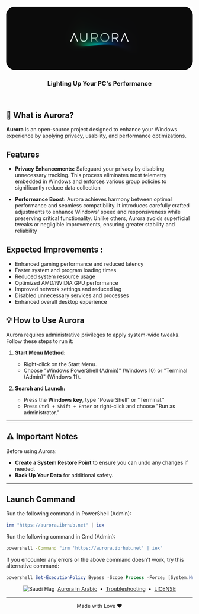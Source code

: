 <p align="center">
<a href="https://ibrpride.com/" target="_blank"><img src="./Docs/Assets/AuroraBenner.png" alt="Aurora" width="800"></a>
<h3 align="center">Lighting Up Your PC's Performance</h3>
<br>

</p>

## 🤔 What is Aurora?

**Aurora** is an open-source project designed to enhance your Windows experience by applying privacy, usability, and performance optimizations.

## Features

- **Privacy Enhancements:** Safeguard your privacy by disabling unnecessary tracking. This process eliminates most telemetry embedded in Windows and enforces various group policies to significantly reduce data collection

- **Performance Boost:** Aurora achieves harmony between optimal performance and seamless compatibility. It introduces carefully crafted adjustments to enhance Windows' speed and responsiveness while preserving critical functionality. Unlike others, Aurora avoids superficial tweaks or negligible improvements, ensuring greater stability and reliability

## Expected Improvements :

- Enhanced gaming performance and reduced latency
- Faster system and program loading times
- Reduced system resource usage
- Optimized AMD/NVIDIA GPU performance
- Improved network settings and reduced lag
- Disabled unnecessary services and processes
- Enhanced overall desktop experience

## 💡 How to Use Aurora

Aurora requires administrative privileges to apply system-wide tweaks. Follow these steps to run it:

1. **Start Menu Method:**
   - Right-click on the Start Menu.
   - Choose "Windows PowerShell (Admin)" (Windows 10) or "Terminal (Admin)" (Windows 11).

2. **Search and Launch:**
   - Press the **Windows key**, type "PowerShell" or "Terminal."
   - Press `Ctrl + Shift + Enter` or right-click and choose "Run as administrator."

---

## ⚠️ Important Notes
Before using Aurora:
-  **Create a System Restore Point** to ensure you can undo any changes if needed.
-  **Back Up Your Data** for additional safety.

---

## Launch Command

Run the following command in PowerShell (Admin):

```powershell
irm "https://aurora.ibrhub.net" | iex
```
Run the following command in Cmd (Admin):

```cmd
powershell -Command "irm 'https://aurora.ibrhub.net' | iex"
```

If you encounter any errors or the above command doesn't work, try this alternative command:


```powershell
powershell Set-ExecutionPolicy Bypass -Scope Process -Force; [System.Net.ServicePointManager]::SecurityProtocol = [System.Net.ServicePointManager]::SecurityProtocol -bor 3072; Invoke-WebRequest "https://github.com/IBRHUB/Aurora/releases/download/Aurora/Aurora.cmd" -OutFile "$env:temp\Aurora.cmd"; Start-process $env:temp\Aurora.cmd
```
<p align="center">
  <img src="https://upload.wikimedia.org/wikipedia/commons/0/0d/Flag_of_Saudi_Arabia.svg" alt="Saudi Flag" width="20" height="20">
  &nbsp;<a href="https://docs.ibrhub.net/">Aurora in Arabic</a>
  &nbsp;&bull;&nbsp;
  <a href="https://docs.ibrhub.net/ar/troubleshooting/">Troubleshooting</a>
  &nbsp;&bull;&nbsp;
  <a href="https://github.com/IBRHUB/Aurora/blob/main/LICENSE">LICENSE</a>
</p>

---

<p align="center">Made with Love ❤️</p>


